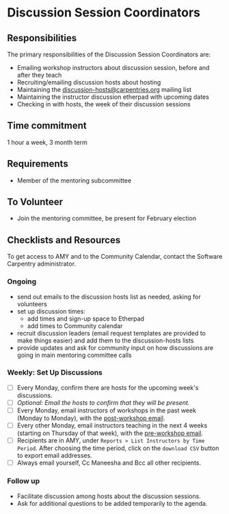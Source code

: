 # Discussion Session Coordinators

## Responsibilities

The primary responsibilities of the Discussion Session Coordinators are: 

- Emailing workshop instructors about discussion session, before and after they teach 
- Recruiting/emailing discussion hosts about hosting 
- Maintaining the [discussion-hosts@carpentries.org][host-mailing-list] mailing list
- Maintaining the instructor discussion etherpad with upcoming dates
- Checking in with hosts, the week of their discussion sessions

## Time commitment

1 hour a week, 3 month term

## Requirements

- Member of the mentoring subcommittee

## To Volunteer

- Join the mentoring committee, be present for February election

## Checklists and Resources

To get access to AMY and to the Community Calendar, contact the Software 
Carpentry administrator.  

### Ongoing

- send out emails to the discussion hosts list as needed, asking for volunteers
- set up discussion times: 
	- add times and sign-up space to Etherpad
	- add times to Community calendar
- recruit discussion leaders (email request templates are provided to make things easier) and add them to the discussion-hosts lists
- provide updates and ask for community input on how discussions are going in main mentoring committee calls

### Weekly: Set Up Discussions

- [ ] Every Monday, confirm there are hosts for the upcoming week's discussions. 
- [ ] _Optional: Email the hosts to confirm that they will be present._
- [ ] Every Monday, email instructors of workshops in the past week (Monday to 
Monday), with the 
[post-workshop email](../files/post_workshop_email.txt).  
- [ ] Every other Monday, email instructors teaching in the next 4 weeks (starting 
on Thursday of that week), with the [pre-workshop email](../files/pre_workshop_email.txt).
- [ ] Recipients are in AMY, under `Reports > List Instructors by Time Period`.  After
	choosing the time period, click on the `download CSV` button to export email addresses. 
- [ ] Always email yourself, Cc Maneesha and Bcc all other recipients.  

### Follow up
- Facilitate discussion among hosts about the discussion sessions.  
- Ask for additional questions to be added temporarily to the agenda.  


[host-mailing-list]: https://groups.google.com/a/carpentries.org/forum/#!forum/discussion-hosts
